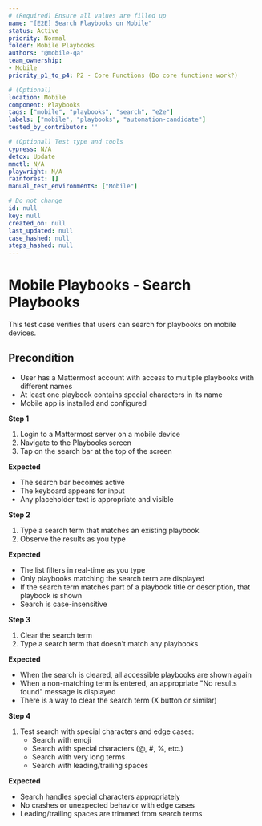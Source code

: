```yaml
---
# (Required) Ensure all values are filled up
name: "[E2E] Search Playbooks on Mobile"
status: Active
priority: Normal
folder: Mobile Playbooks
authors: "@mobile-qa"
team_ownership:
- Mobile
priority_p1_to_p4: P2 - Core Functions (Do core functions work?)

# (Optional)
location: Mobile
component: Playbooks
tags: ["mobile", "playbooks", "search", "e2e"]
labels: ["mobile", "playbooks", "automation-candidate"]
tested_by_contributor: ''

# (Optional) Test type and tools
cypress: N/A
detox: Update
mmctl: N/A
playwright: N/A
rainforest: []
manual_test_environments: ["Mobile"]

# Do not change
id: null
key: null
created_on: null
last_updated: null
case_hashed: null
steps_hashed: null
---
```


# Mobile Playbooks - Search Playbooks

This test case verifies that users can search for playbooks on mobile devices.

## Precondition
- User has a Mattermost account with access to multiple playbooks with different names
- At least one playbook contains special characters in its name
- Mobile app is installed and configured

**Step 1**

1. Login to a Mattermost server on a mobile device
2. Navigate to the Playbooks screen
3. Tap on the search bar at the top of the screen

**Expected**

- The search bar becomes active
- The keyboard appears for input
- Any placeholder text is appropriate and visible

**Step 2**

1. Type a search term that matches an existing playbook
2. Observe the results as you type

**Expected**

- The list filters in real-time as you type
- Only playbooks matching the search term are displayed
- If the search term matches part of a playbook title or description, that playbook is shown
- Search is case-insensitive

**Step 3**

1. Clear the search term
2. Type a search term that doesn't match any playbooks

**Expected**

- When the search is cleared, all accessible playbooks are shown again
- When a non-matching term is entered, an appropriate "No results found" message is displayed
- There is a way to clear the search term (X button or similar)

**Step 4**

1. Test search with special characters and edge cases:
   - Search with emoji
   - Search with special characters (@, #, %, etc.)
   - Search with very long terms
   - Search with leading/trailing spaces

**Expected**

- Search handles special characters appropriately
- No crashes or unexpected behavior with edge cases
- Leading/trailing spaces are trimmed from search terms
